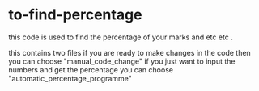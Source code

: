 # to-find-percentage
this code is used to find the percentage of your marks and etc etc .

this contains two files
if you are ready to make changes in the code then you can choose "manual_code_change"
if you just want to input the numbers and get the percentage you can choose "automatic_percentage_programme"
